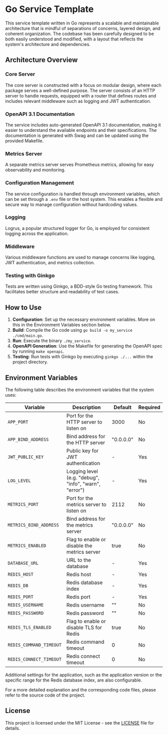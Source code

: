 # Go Service Template

This service template written in Go represents a scalable and maintainable architecture that is mindful of separations of concerns, layered design, and coherent organization. The codebase has been carefully designed to be both easily understood and modified, with a layout that reflects the system's architecture and dependencies.

## Architecture Overview

### Core Server
The core server is constructed with a focus on modular design, where each package serves a well-defined purpose. The server consists of an HTTP server to handle requests, equipped with a router that defines routes and includes relevant middleware such as logging and JWT authentication.

### OpenAPI 3.1 Documentation
The service includes auto-generated OpenAPI 3.1 documentation, making it easier to understand the available endpoints and their specifications. The documentation is generated with Swag and can be updated using the provided Makefile.

### Metrics Server
A separate metrics server serves Prometheus metrics, allowing for easy observability and monitoring.

### Configuration Management
The service configuration is handled through environment variables, which can be set through a `.env` file or the host system. This enables a flexible and secure way to manage configuration without hardcoding values.

### Logging
Logrus, a popular structured logger for Go, is employed for consistent logging across the application.

### Middleware
Various middleware functions are used to manage concerns like logging, JWT authentication, and metrics collection.

### Testing with Ginkgo
Tests are written using Ginkgo, a BDD-style Go testing framework. This facilitates better structure and readability of test cases.

## How to Use

1. **Configuration**: Set up the necessary environment variables. More on this in the Environment Variables section below.
2. **Build**: Compile the Go code using `go build -o my_service ./cmd/main.go`.
3. **Run**: Execute the binary `./my_service`.
4. **OpenAPI Generation**: Use the Makefile for generating the OpenAPI spec by running `make openapi`.
5. **Testing**: Run tests with Ginkgo by executing `ginkgo ./...` within the project directory.

## Environment Variables

The following table describes the environment variables that the system uses:

| Variable                 | Description                                              | Default          | Required |
|--------------------------|----------------------------------------------------------|------------------|----------|
| `APP_PORT`               | Port for the HTTP server to listen on                    | 3000             | No       |
| `APP_BIND_ADDRESS`       | Bind address for the HTTP server                         | "0.0.0.0"        | No       |
| `JWT_PUBLIC_KEY`         | Public key for JWT authentication                        | -                | Yes      |
| `LOG_LEVEL`              | Logging level (e.g. "debug", "info", "warn", "error")    | -                | Yes      |
| `METRICS_PORT`           | Port for the metrics server to listen on                 | 2112             | No       |
| `METRICS_BIND_ADDRESS`   | Bind address for the metrics server                      | "0.0.0.0"        | No       |
| `METRICS_ENABLED`        | Flag to enable or disable the metrics server             | true             | No       |
| `DATABASE_URL`           | URL to the database                                      | -                | Yes      |
| `REDIS_HOST`             | Redis host                                               | -                | Yes      |
| `REDIS_DB`               | Redis database index                                     | -                | Yes      |
| `REDIS_PORT`             | Redis port                                               | -                | Yes      |
| `REDIS_USERNAME`         | Redis username                                           | ""               | No       |
| `REDIS_PASSWORD`         | Redis password                                           | ""               | No       |
| `REDIS_TLS_ENABLED`      | Flag to enable or disable TLS for Redis                  | true             | No       |
| `REDIS_COMMAND_TIMEOUT`  | Redis command timeout                                    | 0                | No       |
| `REDIS_CONNECT_TIMEOUT`  | Redis connect timeout                                    | 0                | No       |

Additional settings for the application, such as the application version or the specific range for the Redis database index, are also configurable.

For a more detailed explanation and the corresponding code files, please refer to the source code of the project.

## License

This project is licensed under the MIT License - see the [LICENSE](LICENSE) file for details.
